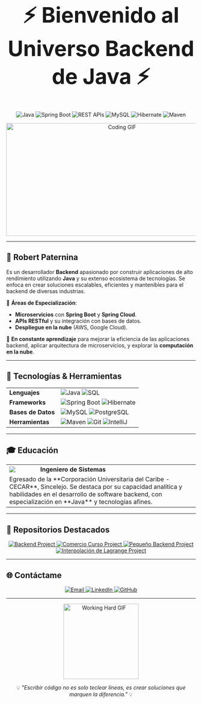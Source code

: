 <h1 align="center" style="font-size: 3.5rem;">⚡ Bienvenido al Universo Backend de Java ⚡</h1>

<p align="center">
  <img src="https://img.shields.io/badge/Java-ED8B00?style=for-the-badge&logo=java&logoColor=white" alt="Java" />
  <img src="https://img.shields.io/badge/Spring%20Boot-6DB33F?style=for-the-badge&logo=spring-boot&logoColor=white" alt="Spring Boot" />
  <img src="https://img.shields.io/badge/REST-007396?style=for-the-badge&logo=rest&logoColor=white" alt="REST APIs" />
  <img src="https://img.shields.io/badge/MySQL-4479A1?style=for-the-badge&logo=mysql&logoColor=white" alt="MySQL" />
  <img src="https://img.shields.io/badge/Hibernate-59666C?style=for-the-badge&logo=hibernate&logoColor=white" alt="Hibernate" />
  <img src="https://img.shields.io/badge/Maven-C71A36?style=for-the-badge&logo=apache-maven&logoColor=white" alt="Maven" />
</p>

<p align="center">
  <img src="https://media.giphy.com/media/iIqmM5tTjmpOB9mpbn/giphy.gif" width="600" height="300" alt="Coding GIF" />
</p>

---

## 🚀 Robert Paternina

Es un desarrollador **Backend** apasionado por construir aplicaciones de alto rendimiento utilizando **Java** y su extenso ecosistema de tecnologías. Se enfoca en crear soluciones escalables, eficientes y mantenibles para el backend de diversas industrias.

🎯 **Áreas de Especialización**:
- **Microservicios** con **Spring Boot** y **Spring Cloud**.
- **APIs RESTful** y su integración con bases de datos.
- **Despliegue en la nube** (AWS, Google Cloud).

🧠 **En constante aprendizaje** para mejorar la eficiencia de las aplicaciones backend, aplicar arquitectura de microservicios, y explorar la **computación en la nube**.

---

## 🔧 Tecnologías & Herramientas

<table>
  <tr>
    <td><strong>Lenguajes</strong></td>
    <td>
      <img src="https://img.shields.io/badge/Java-ED8B00?style=for-the-badge&logo=java&logoColor=white" alt="Java" />
      <img src="https://img.shields.io/badge/SQL-003B57?style=for-the-badge&logo=postgresql&logoColor=white" alt="SQL" />
    </td>
  </tr>
  <tr>
    <td><strong>Frameworks</strong></td>
    <td>
      <img src="https://img.shields.io/badge/Spring%20Boot-6DB33F?style=for-the-badge&logo=spring-boot&logoColor=white" alt="Spring Boot" />
      <img src="https://img.shields.io/badge/Hibernate-59666C?style=for-the-badge&logo=hibernate&logoColor=white" alt="Hibernate" />
    </td>
  </tr>
  <tr>
    <td><strong>Bases de Datos</strong></td>
    <td>
      <img src="https://img.shields.io/badge/MySQL-4479A1?style=for-the-badge&logo=mysql&logoColor=white" alt="MySQL" />
      <img src="https://img.shields.io/badge/PostgreSQL-316192?style=for-the-badge&logo=postgresql&logoColor=white" alt="PostgreSQL" />
    </td>
  </tr>
  <tr>
    <td><strong>Herramientas</strong></td>
    <td>
      <img src="https://img.shields.io/badge/Maven-C71A36?style=for-the-badge&logo=apache-maven&logoColor=white" alt="Maven" />
      <img src="https://img.shields.io/badge/Git-F05032?style=for-the-badge&logo=git&logoColor=white" alt="Git" />
      <img src="https://img.shields.io/badge/IntelliJ-000000?style=for-the-badge&logo=intellij-idea&logoColor=white" alt="IntelliJ" />
    </td>
  </tr>
</table>

---

## 🎓 Educación

<table align="center">
  <tr>
    <td><img src="https://cecar.edu.co/images/logocecar.png" /></td>
    <td><strong>Ingeniero de Sistemas</strong></td>
  </tr>
  <tr>
    <td colspan="2">
      Egresado de la **Corporación Universitaria del Caribe - CECAR**, Sincelejo. Se destaca por su capacidad analítica y habilidades en el desarrollo de software backend, con especialización en **Java** y tecnologías afines.
    </td>
  </tr>
</table>

---

## 🌟 Repositorios Destacados

<p align="center">
  <a href="https://github.com/username/backend">
    <img src="https://github-readme-stats.vercel.app/api/pin/?username=username&repo=backend&theme=dark&show_icons=true" alt="Backend Project" />
  </a>
  <a href="https://github.com/username/comersiocurso">
    <img src="https://github-readme-stats.vercel.app/api/pin/?username=username&repo=comersiocurso&theme=dark&show_icons=true" alt="Comercio Curso Project" />
  </a>
  <a href="https://github.com/username/pequenobackend">
    <img src="https://github-readme-stats.vercel.app/api/pin/?username=username&repo=pequenobackend&theme=dark&show_icons=true" alt="Pequeño Backend Project" />
  </a>
  <a href="https://github.com/username/interpolacionLagrange">
    <img src="https://github-readme-stats.vercel.app/api/pin/?username=username&repo=interpolacionLagrange&theme=dark&show_icons=true" alt="Interpolación de Lagrange Project" />
  </a>
</p>

---

## 🌐 Contáctame

<p align="center">
  <a href="paterninayolir@gmail.com">
    <img src="https://img.shields.io/badge/Email-D14836?style=for-the-badge&logo=gmail&logoColor=white" alt="Email" />
  </a>
  <a href="https://www.linkedin.com/in/robert-paternina/">
    <img src="https://img.shields.io/badge/LinkedIn-0077B5?style=for-the-badge&logo=linkedin&logoColor=white" alt="LinkedIn" />
  </a>
  <a href="https://github.com/rpaternina">
    <img src="https://img.shields.io/badge/GitHub-181717?style=for-the-badge&logo=github&logoColor=white" alt="GitHub" />
  </a>
</p>

---

<p align="center">
  <img src="https://media.giphy.com/media/xT9IgzoKnwFNmISR8I/giphy.gif" width="200" height="200" alt="Working Hard GIF" />
</p>

<p align="center">
  💡 <i>"Escribir código no es solo teclear líneas, es crear soluciones que marquen la diferencia."</i> 💡
</p>


